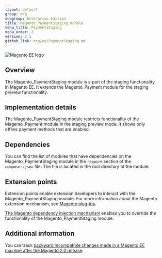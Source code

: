 ```yaml
---
layout: default
group: mrg
subgroup: Enterprise Edition
title: Magento_PaymentStaging module
menu_title: PaymentStaging
menu_order: 2
version: 2.1
github_link: mrg/ee/PaymentStaging.md
---
```


![Magento EE logo]({{site.baseurl}}common/images/ee-only_large.png)

## Overview

The Magento_PaymentStaging module is a part of the staging functionality in Magento EE. It extends the Magento_Payment module for the staging preview functionality.

## Implementation details

The Magento_PaymentStaging module restricts functionality of the Magento_Payment module in the staging preview mode. It shows only offline payment methods that are enabled.

## Dependencies

You can find the list of modules that have dependencies on the Magento_PaymentStaging module in the `require` section of the `composer.json` file. The file is located in the root directory of the module.

## Extension points

Extension points enable extension developers to interact with the Magento_PaymentStaging module. For more information about the Magento extension mechanism, see [Magento plug-ins](http://devdocs.magento.com/guides/v2.1/extension-dev-guide/plugins.html).

[The Magento dependency injection mechanism](http://devdocs.magento.com/guides/v2.1/extension-dev-guide/depend-inj.html) enables you to override the functionality of the Magento_PaymentStaging module.

## Additional information

You can track [backward incompatible changes made in a Magento EE mainline after the Magento 2.0 release](http://devdocs.magento.com/guides/v2.0/release-notes/changes/ee_changes.html).
